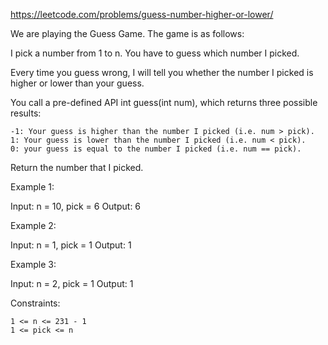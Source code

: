 https://leetcode.com/problems/guess-number-higher-or-lower/

We are playing the Guess Game. The game is as follows:

I pick a number from 1 to n. You have to guess which number I picked.

Every time you guess wrong, I will tell you whether the number I picked is higher or lower than your guess.

You call a pre-defined API int guess(int num), which returns three possible results:

    -1: Your guess is higher than the number I picked (i.e. num > pick).
    1: Your guess is lower than the number I picked (i.e. num < pick).
    0: your guess is equal to the number I picked (i.e. num == pick).

Return the number that I picked.

 

Example 1:

Input: n = 10, pick = 6
Output: 6

Example 2:

Input: n = 1, pick = 1
Output: 1

Example 3:

Input: n = 2, pick = 1
Output: 1

 

Constraints:

    1 <= n <= 231 - 1
    1 <= pick <= n

